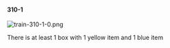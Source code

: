 #### 310-1
![train-310-1-0.png](https://github.com/lil-lab/nlvr/raw/master/nlvr/train/images/54/train-310-1-0.png "train-310-1-0.png")

There is at least 1 box with 1 yellow item and 1 blue item